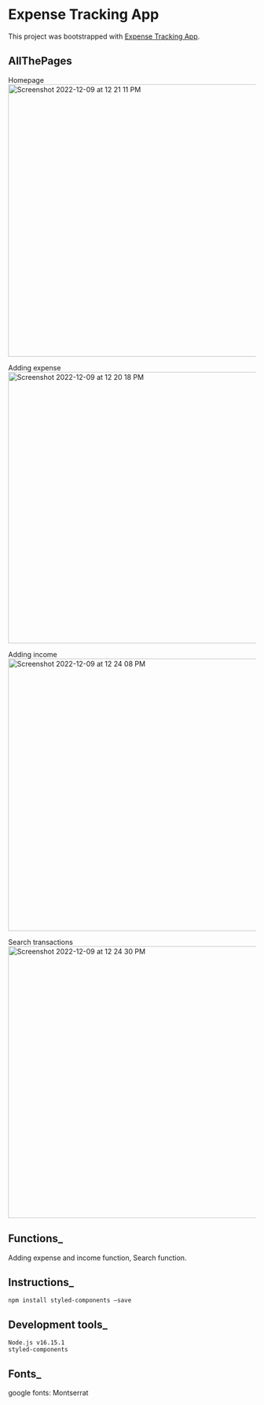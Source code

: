 # Expense Tracking App

This project was bootstrapped with [Expense Tracking App](https://vh5202002.github.io/expenseTracking-app/).

## AllThePages

Homepage
<img width="553" alt="Screenshot 2022-12-09 at 12 21 11 PM" src="https://user-images.githubusercontent.com/37912868/206792149-34c335dd-6911-41c1-bbff-eda34bd6ee56.png">

Adding expense
<img width="551" alt="Screenshot 2022-12-09 at 12 20 18 PM" src="https://user-images.githubusercontent.com/37912868/206792212-1c029bf9-3f68-4803-8670-97284ca4b092.png">

Adding income
<img width="553" alt="Screenshot 2022-12-09 at 12 24 08 PM" src="https://user-images.githubusercontent.com/37912868/206792294-ecc33812-be76-4df2-97ab-b70dad28b1ef.png">

Search transactions
<img width="552" alt="Screenshot 2022-12-09 at 12 24 30 PM" src="https://user-images.githubusercontent.com/37912868/206792309-81cfd36e-efbd-48e4-afbe-a1e4a1879ddc.png">

## Functions_
Adding expense and income function, Search function.

## Instructions_
    npm install styled-components —save

## Development tools_
    Node.js v16.15.1
    styled-components
    
## Fonts_
google fonts: Montserrat

